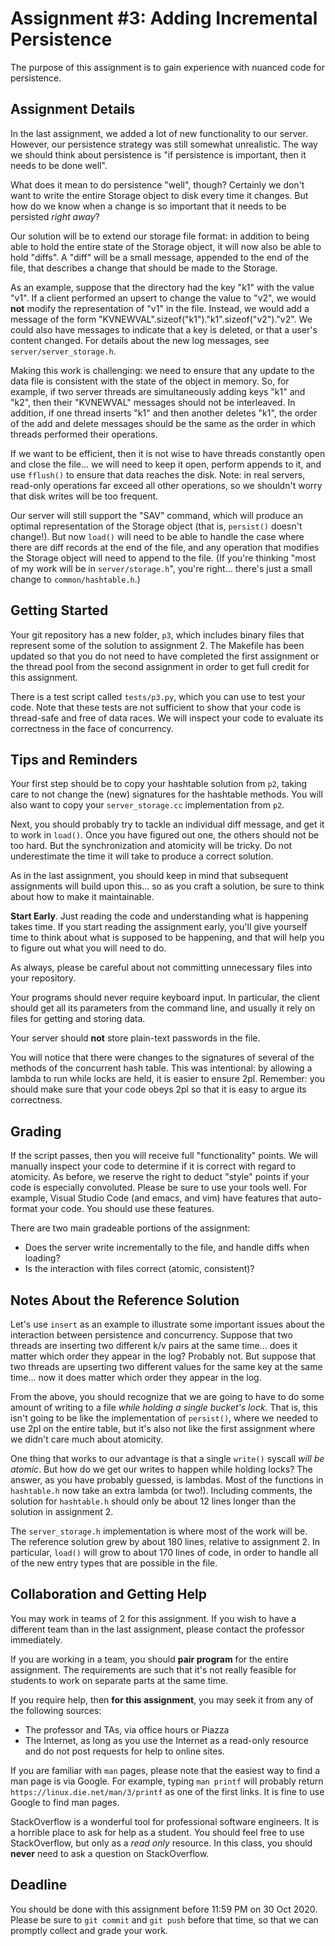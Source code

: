 # Assignment #3: Adding Incremental Persistence

The purpose of this assignment is to gain experience with nuanced code for
persistence.

## Assignment Details

In the last assignment, we added a lot of new functionality to our server.
However, our persistence strategy was still somewhat unrealistic.  The way we
should think about persistence is "if persistence is important, then it needs to
be done well".

What does it mean to do persistence "well", though?  Certainly we don't want to
write the entire Storage object to disk every time it changes.  But how do we
know when a change is so important that it needs to be persisted *right away*?

Our solution will be to extend our storage file format: in addition to being
able to hold the entire state of the Storage object, it will now also be able to
hold "diffs".  A "diff" will be a small message, appended to the end of the
file, that describes a change that should be made to the Storage.

As an example, suppose that the directory had the key "k1" with the value "v1".
If a client performed an upsert to change the value to "v2", we would **not**
modify the representation of "v1" in the file.  Instead, we would add a message
of the form "KVNEWVAL".sizeof("k1")."k1".sizeof("v2")."v2".  We could also have
messages to indicate that a key is deleted, or that a user's content changed.
For details about the new log messages, see `server/server_storage.h`.

Making this work is challenging: we need to ensure that any update to the data
file is consistent with the state of the object in memory.  So, for example, if
two server threads are simultaneously adding keys "k1" and "k2", then their
"KVNEWVAL" messages should not be interleaved.  In addition, if one thread
inserts "k1" and then another deletes "k1", the order of the add and delete
messages should be the same as the order in which threads performed their
operations.

If we want to be efficient, then it is not wise to have threads constantly open
and close the file... we will need to keep it open, perform appends to it, and
use `fflush()` to ensure that data reaches the disk.  Note: in real servers,
read-only operations far exceed all other operations, so we shouldn't worry that
disk writes will be too frequent.

Our server will still support the "SAV" command, which will produce an optimal
representation of the Storage object (that is, `persist()` doesn't change!). But
now `load()` will need to be able to handle the case where there are diff
records at the end of the file, and any operation that modifies the Storage
object will need to append to the file.  (If you're thinking "most of my work
will be in `server/storage.h`", you're right... there's just a small change to
`common/hashtable.h`.)

## Getting Started

Your git repository has a new folder, `p3`, which includes binary files that
represent some of the solution to assignment 2.  The Makefile has been updated
so that you do not need to have completed the first assignment or the thread
pool from the second assignment in order to get full credit for this assignment.

There is a test script called `tests/p3.py`, which you can use to test your
code.  Note that these tests are not sufficient to show that your code is
thread-safe and free of data races.  We will inspect your code to evaluate its
correctness in the face of concurrency.

## Tips and Reminders

Your first step should be to copy your hashtable solution from `p2`, taking care
to not change the (new) signatures for the hashtable methods.  You will also
want to copy your `server_storage.cc` implementation from `p2`.

Next, you should probably try to tackle an individual diff message, and get it
to work in `load()`.  Once you have figured out one, the others should not be
too hard.  But the synchronization and atomicity will be tricky.  Do not
underestimate the time it will take to produce a correct solution.

As in the last assignment, you should keep in mind that subsequent assignments
will build upon this... so as you craft a solution, be sure to think about how
to make it maintainable.

**Start Early**.  Just reading the code and understanding what is happening
takes time.  If you start reading the assignment early, you'll give yourself
time to think about what is supposed to be happening, and that will help you to
figure out what you will need to do.

As always, please be careful about not committing unnecessary files into your
repository.

Your programs should never require keyboard input. In particular, the client
should get all its parameters from the command line, and usually it rely on
files for getting and storing data.

Your server should **not** store plain-text passwords in the file.

You will notice that there were changes to the signatures of several of the
methods of the concurrent hash table.  This was intentional: by allowing a
lambda to run while locks are held, it is easier to ensure 2pl.  Remember: you
should make sure that your code obeys 2pl so that it is easy to argue its
correctness.

## Grading

If the script passes, then you will receive full "functionality" points.  We
will manually inspect your code to determine if it is correct with regard to
atomicity.  As before, we reserve the right to deduct "style" points if your
code is especially convoluted.  Please be sure to use your tools well.  For
example, Visual Studio Code (and emacs, and vim) have features that auto-format
your code.  You should use these features.

There are two main gradeable portions of the assignment:

* Does the server write incrementally to the file, and handle diffs when
  loading?
* Is the interaction with files correct (atomic, consistent)?

## Notes About the Reference Solution

Let's use `insert` as an example to illustrate some important issues about the
interaction between persistence and concurrency.  Suppose that two threads are
inserting two different k/v pairs at the same time... does it matter which order
they appear in the log?  Probably not.  But suppose that two threads are
upserting two different values for the same key at the same time... now it does
matter which order they appear in the log.

From the above, you should recognize that we are going to have to do some amount
of writing to a file *while holding a single bucket's lock*.  That is, this
isn't going to be like the implementation of `persist()`, where we needed to use
2pl on the entire table, but it's also not like the first assignment where we
didn't care much about atomicity.

One thing that works to our advantage is that a single `write()` syscall *will
be atomic*.  But how do we get our writes to happen while holding locks?  The
answer, as you have probably guessed, is lambdas.  Most of the functions in
`hashtable.h` now take an extra lambda (or two!).  Including comments, the
solution for `hashtable.h` should only be about 12 lines longer than the
solution in assignment 2.

The `server_storage.h` implementation is where most of the work will be.  The
reference solution grew by about 180 lines, relative to assignment 2.  In
particular, `load()` will grow to about 170 lines of code, in order to handle
all of the new entry types that are possible in the file.

## Collaboration and Getting Help

You may work in teams of 2 for this assignment.  If you wish to have a different
team than in the last assignment, please contact the professor immediately.

If you are working in a team, you should **pair program** for the entire
assignment.  The requirements are such that it's not really feasible for
students to work on separate parts at the same time.

If you require help, then **for this assignment**, you may seek it from any
of the following sources:

* The professor and TAs, via office hours or Piazza
* The Internet, as long as you use the Internet as a read-only resource and do
  not post requests for help to online sites.

If you are familiar with `man` pages, please note that the easiest way to find a
man page is via Google.  For example, typing `man printf` will probably return
`https://linux.die.net/man/3/printf` as one of the first links.  It is fine to
use Google to find man pages.

StackOverflow is a wonderful tool for professional software engineers.  It is a
horrible place to ask for help as a student.  You should feel free to use
StackOverflow, but only as a *read only* resource.  In this class, you should
**never** need to ask a question on StackOverflow.

## Deadline

You should be done with this assignment before 11:59 PM on 30 Oct 2020.  Please
be sure to `git commit` and `git push` before that time, so that we can promptly
collect and grade your work.
